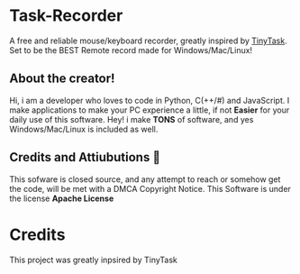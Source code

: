# Task-Recorder
A free and reliable mouse/keyboard recorder, greatly inspired by [TinyTask](https://www.tinytask.net/). Set to be the BEST Remote record made for Windows/Mac/Linux!

## About the creator!

Hi, i am a developer who loves to code in Python, C(++/#) and JavaScript. I make applications to make your PC experience a little, if not **Easier** for your daily use of this software.
Hey! i make **TONS** of software, and yes Windows/Mac/Linux is included as well.

## Credits and Attiubutions 📖
This sofware is closed source, and any attempt to reach or somehow get the code, will be met with a DMCA Copyright Notice.
This Software is under the license **Apache License**

# Credits 
This project was greatly inpsired by TinyTask
